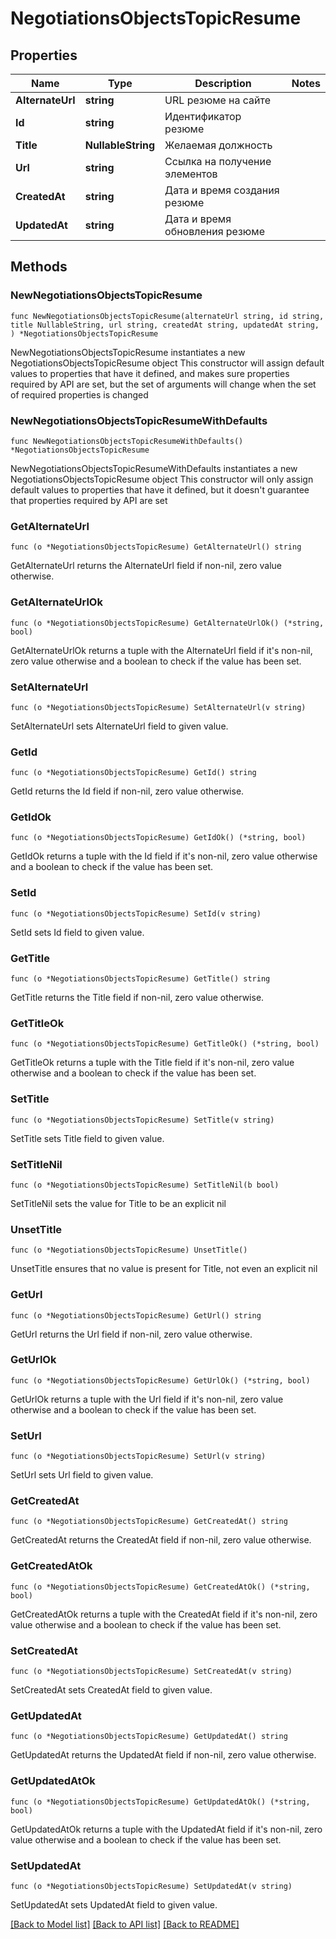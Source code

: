 # NegotiationsObjectsTopicResume

## Properties

Name | Type | Description | Notes
------------ | ------------- | ------------- | -------------
**AlternateUrl** | **string** | URL резюме на сайте | 
**Id** | **string** | Идентификатор резюме | 
**Title** | **NullableString** | Желаемая должность | 
**Url** | **string** | Ссылка на получение элементов | 
**CreatedAt** | **string** | Дата и время создания резюме | 
**UpdatedAt** | **string** | Дата и время обновления резюме | 

## Methods

### NewNegotiationsObjectsTopicResume

`func NewNegotiationsObjectsTopicResume(alternateUrl string, id string, title NullableString, url string, createdAt string, updatedAt string, ) *NegotiationsObjectsTopicResume`

NewNegotiationsObjectsTopicResume instantiates a new NegotiationsObjectsTopicResume object
This constructor will assign default values to properties that have it defined,
and makes sure properties required by API are set, but the set of arguments
will change when the set of required properties is changed

### NewNegotiationsObjectsTopicResumeWithDefaults

`func NewNegotiationsObjectsTopicResumeWithDefaults() *NegotiationsObjectsTopicResume`

NewNegotiationsObjectsTopicResumeWithDefaults instantiates a new NegotiationsObjectsTopicResume object
This constructor will only assign default values to properties that have it defined,
but it doesn't guarantee that properties required by API are set

### GetAlternateUrl

`func (o *NegotiationsObjectsTopicResume) GetAlternateUrl() string`

GetAlternateUrl returns the AlternateUrl field if non-nil, zero value otherwise.

### GetAlternateUrlOk

`func (o *NegotiationsObjectsTopicResume) GetAlternateUrlOk() (*string, bool)`

GetAlternateUrlOk returns a tuple with the AlternateUrl field if it's non-nil, zero value otherwise
and a boolean to check if the value has been set.

### SetAlternateUrl

`func (o *NegotiationsObjectsTopicResume) SetAlternateUrl(v string)`

SetAlternateUrl sets AlternateUrl field to given value.


### GetId

`func (o *NegotiationsObjectsTopicResume) GetId() string`

GetId returns the Id field if non-nil, zero value otherwise.

### GetIdOk

`func (o *NegotiationsObjectsTopicResume) GetIdOk() (*string, bool)`

GetIdOk returns a tuple with the Id field if it's non-nil, zero value otherwise
and a boolean to check if the value has been set.

### SetId

`func (o *NegotiationsObjectsTopicResume) SetId(v string)`

SetId sets Id field to given value.


### GetTitle

`func (o *NegotiationsObjectsTopicResume) GetTitle() string`

GetTitle returns the Title field if non-nil, zero value otherwise.

### GetTitleOk

`func (o *NegotiationsObjectsTopicResume) GetTitleOk() (*string, bool)`

GetTitleOk returns a tuple with the Title field if it's non-nil, zero value otherwise
and a boolean to check if the value has been set.

### SetTitle

`func (o *NegotiationsObjectsTopicResume) SetTitle(v string)`

SetTitle sets Title field to given value.


### SetTitleNil

`func (o *NegotiationsObjectsTopicResume) SetTitleNil(b bool)`

 SetTitleNil sets the value for Title to be an explicit nil

### UnsetTitle
`func (o *NegotiationsObjectsTopicResume) UnsetTitle()`

UnsetTitle ensures that no value is present for Title, not even an explicit nil
### GetUrl

`func (o *NegotiationsObjectsTopicResume) GetUrl() string`

GetUrl returns the Url field if non-nil, zero value otherwise.

### GetUrlOk

`func (o *NegotiationsObjectsTopicResume) GetUrlOk() (*string, bool)`

GetUrlOk returns a tuple with the Url field if it's non-nil, zero value otherwise
and a boolean to check if the value has been set.

### SetUrl

`func (o *NegotiationsObjectsTopicResume) SetUrl(v string)`

SetUrl sets Url field to given value.


### GetCreatedAt

`func (o *NegotiationsObjectsTopicResume) GetCreatedAt() string`

GetCreatedAt returns the CreatedAt field if non-nil, zero value otherwise.

### GetCreatedAtOk

`func (o *NegotiationsObjectsTopicResume) GetCreatedAtOk() (*string, bool)`

GetCreatedAtOk returns a tuple with the CreatedAt field if it's non-nil, zero value otherwise
and a boolean to check if the value has been set.

### SetCreatedAt

`func (o *NegotiationsObjectsTopicResume) SetCreatedAt(v string)`

SetCreatedAt sets CreatedAt field to given value.


### GetUpdatedAt

`func (o *NegotiationsObjectsTopicResume) GetUpdatedAt() string`

GetUpdatedAt returns the UpdatedAt field if non-nil, zero value otherwise.

### GetUpdatedAtOk

`func (o *NegotiationsObjectsTopicResume) GetUpdatedAtOk() (*string, bool)`

GetUpdatedAtOk returns a tuple with the UpdatedAt field if it's non-nil, zero value otherwise
and a boolean to check if the value has been set.

### SetUpdatedAt

`func (o *NegotiationsObjectsTopicResume) SetUpdatedAt(v string)`

SetUpdatedAt sets UpdatedAt field to given value.



[[Back to Model list]](../README.md#documentation-for-models) [[Back to API list]](../README.md#documentation-for-api-endpoints) [[Back to README]](../README.md)



